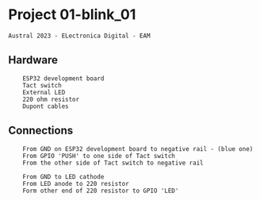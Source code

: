 #       Project 01-blink_01

    Austral 2023 - ELectronica Digital - EAM

##      Hardware

        ESP32 development board
        Tact switch
        External LED
        220 ohm resistor
        Dupont cables

##      Connections

        From GND on ESP32 development board to negative rail - (blue one)
        From GPIO 'PUSH' to one side of Tact switch
        From the other side of Tact switch to negative rail

        From GND to LED cathode
        From LED anode to 220 resistor
        Form other end of 220 resistor to GPIO 'LED'



